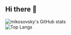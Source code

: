 ## Hi there 👋

![mikosovsky's GitHub stats](https://github-readme-stats.vercel.app/api?username=mikosovsky&show_icons=true&theme=dracula) \
![Top Langs](https://github-readme-stats.vercel.app/api/top-langs/?username=mikosovsky&size_weight=0.01&count_weight=1&theme=dracula&langs_count=4&layout=compact&card_width=468)
